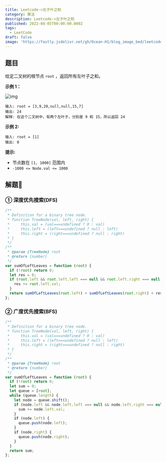 ```yaml
---
title: Leetcode->左子叶之和
category: 算法
description: Leetcode->左子叶之和
published: 2022-08-05T00:00:00.000Z
tags:
  - LeetCode
draft: false
image: 'https://fastly.jsdelivr.net/gh/Ocean-H1/blog_image_bed/leetcode.png'
---
```


## 题目

给定二叉树的根节点 `root` ，返回所有左叶子之和。

**示例 1：**

![img](https://assets.leetcode.com/uploads/2021/04/08/leftsum-tree.jpg)

```
输入: root = [3,9,20,null,null,15,7]
输出: 24
解释: 在这个二叉树中，有两个左叶子，分别是 9 和 15，所以返回 24
```

**示例 2:**

```
输入: root = [1]
输出: 0
```

**提示:**

- 节点数在 `[1, 1000]` 范围内
- `-1000 <= Node.val <= 1000`

## 解题:key:

### ① 深度优先搜索(DFS)

```javascript
/**
 * Definition for a binary tree node.
 * function TreeNode(val, left, right) {
 *     this.val = (val===undefined ? 0 : val)
 *     this.left = (left===undefined ? null : left)
 *     this.right = (right===undefined ? null : right)
 * }
 */
/**
 * @param {TreeNode} root
 * @return {number}
 */
var sumOfLeftLeaves = function (root) {
  if (!root) return 0;
  let res = 0;
  if (root.left && root.left.left === null && root.left.right === null) {
    res += root.left.val;
  }
  return sumOfLeftLeaves(root.left) + sumOfLeftLeaves(root.right) + res;
};
```

### ② 广度优先搜索(BFS)

```javascript
/**
 * Definition for a binary tree node.
 * function TreeNode(val, left, right) {
 *     this.val = (val===undefined ? 0 : val)
 *     this.left = (left===undefined ? null : left)
 *     this.right = (right===undefined ? null : right)
 * }
 */
/**
 * @param {TreeNode} root
 * @return {number}
 */
var sumOfLeftLeaves = function (root) {
  if (!root) return 0;
  let sum = 0;
  let queue = [root];
  while (queue.length) {
    let node = queue.shift();
    if (node.left && node.left.left === null && node.left.right === null) {
      sum += node.left.val;
    }
    if (node.left) {
      queue.push(node.left);
    }
    if (node.right) {
      queue.push(node.right);
    }
  }
  return sum;
};
```
